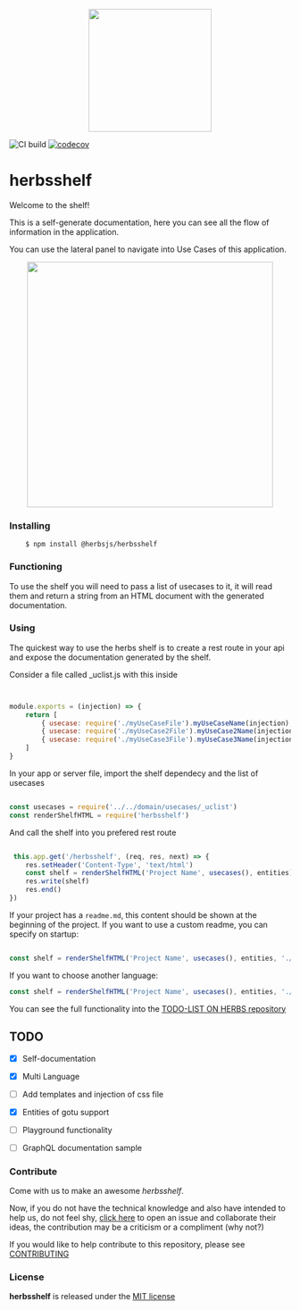  <p align='center'><img src='https://avatars3.githubusercontent.com/u/60399865' height='220'></p>

![CI build](https://github.com/herbsjs/herbsshelf/workflows/CI%20build/badge.svg) [![codecov](https://codecov.io/gh/herbsjs/herbsshelf/branch/main/graph/badge.svg)](https://codecov.io/gh/herbsjs/herbsshelf)

# herbsshelf

Welcome to the shelf!

This is a self-generate documentation, here you can see all the flow of information in the application.

You can use the lateral panel to navigate into Use Cases of this application. 

 <p align='center'><img src='docs/herbs_shelf.png' height='440'></p>

### Installing
```
    $ npm install @herbsjs/herbsshelf
```

### Functioning 

To use the shelf you will need to pass a list of usecases to it, it will read them and return a string from an HTML document with the generated documentation.

### Using 

The quickest way to use the herbs shelf is to create a rest route in your api and expose the documentation generated by the shelf.

Consider a file called _uclist.js with this inside
```javascript


module.exports = (injection) => {
    return [
        { usecase: require('./myUseCaseFile').myUseCaseName(injection), tags: { group: 'GroupOne' } },
        { usecase: require('./myUseCase2File').myUseCase2Name(injection), tags: { group: 'GroupOne' } },
        { usecase: require('./myUseCase3File').myUseCase3Name(injection), tags: { group: 'GroupTwo' } },
    ]
}
```

In your app or server file, import the shelf dependecy and the list of usecases

```javascript

const usecases = require('../../domain/usecases/_uclist')
const renderShelfHTML = require('herbsshelf')


```

And call the shelf into you prefered rest route

```javascript

 this.app.get('/herbsshelf', (req, res, next) => {
    res.setHeader('Content-Type', 'text/html')
    const shelf = renderShelfHTML('Project Name', usecases(), entities)
    res.write(shelf)
    res.end()
})

```

If your project has a `readme.md`, this content should be shown at the beginning of the project. If you want to use a custom readme, you can specify on startup:

```javascript

const shelf = renderShelfHTML('Project Name', usecases(), entities, './custom-readme.md')

```

If you want to choose another language:
```javascript
const shelf = renderShelfHTML('Project Name', usecases(), entities, './custom-readme.md', 'pt-br')
```
You can see the full functionality into the [TODO-LIST ON HERBS repository](https://github.com/herbsjs/todolist-on-herbs)

## TODO

- [X] Self-documentation
- [X] Multi Language
- [ ] Add templates and injection of css file
- [X] Entities of gotu support
- [ ] Playground functionality
- [ ] GraphQL documentation sample


### Contribute
Come with us to make an awesome *herbsshelf*.

Now, if you do not have the technical knowledge and also have intended to help us, do not feel shy, [click here](https://github.com/herbsjs/herbsshelf/issues) to open an issue and collaborate their ideas, the contribution may be a criticism or a compliment (why not?)

If you would like to help contribute to this repository, please see [CONTRIBUTING](https://github.com/herbsjs/herbsshelf/blob/main/.github/CONTRIBUTING.md)

### License

**herbsshelf** is released under the
[MIT license](https://github.com/herbsjs/herbsshelf/blob/main/LICENSE)
